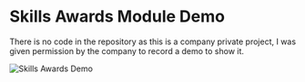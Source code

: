 # Skills Awards Module Demo

There is no code in the repository as this is a company private project, I was given permission by the company to record a demo to show it.

![Skills Awards Demo](https://github.com/santiagofloresm/skillsawards-demo/blob/main/DOU.gif)
